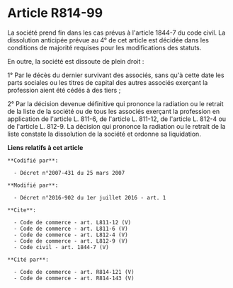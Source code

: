 # Article R814-99

La société prend fin dans les cas prévus à l'article 1844-7 du code civil. La dissolution anticipée prévue au 4° de cet
article est décidée dans les conditions de majorité requises pour les modifications des statuts. 

En outre, la société est dissoute de plein droit : 

1° Par le décès du dernier survivant des associés, sans qu'à cette date les parts sociales ou les titres de capital des
autres associés exerçant la profession aient été cédés à des tiers ; 

2° Par la décision devenue définitive qui prononce la radiation ou le retrait de la liste de la société ou de tous les
associés exerçant la profession en application de l'article L. 811-6, de l'article L. 811-12, de l'article L. 812-4 ou de
l'article L. 812-9. La décision qui prononce la radiation ou le retrait de la liste constate la dissolution de la société et
ordonne sa liquidation.

**Liens relatifs à cet article**

	**Codifié par**:

	  - Décret n°2007-431 du 25 mars 2007

	**Modifié par**:

	  - Décret n°2016-902 du 1er juillet 2016 - art. 1

	**Cite**:

	  - Code de commerce - art. L811-12 (V)
	  - Code de commerce - art. L811-6 (V)
	  - Code de commerce - art. L812-4 (V)
	  - Code de commerce - art. L812-9 (V)
	  - Code civil - art. 1844-7 (V)

	**Cité par**:

	  - Code de commerce - art. R814-121 (V)
	  - Code de commerce - art. R814-143 (V)
